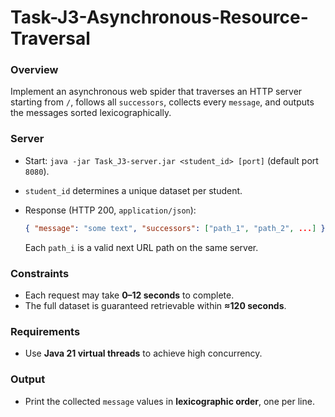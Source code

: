 # Task-J3-Asynchronous-Resource-Traversal

### Overview

Implement an asynchronous web spider that traverses an HTTP server starting from `/`, follows all `successors`, collects every `message`, and outputs the messages sorted lexicographically. 

### Server

* Start: `java -jar Task_J3-server.jar <student_id> [port]` (default port `8080`).
* `student_id` determines a unique dataset per student. 
* Response (HTTP 200, `application/json`):

  ```json
  { "message": "some text", "successors": ["path_1", "path_2", ...] }
  ```

  Each `path_i` is a valid next URL path on the same server. 

### Constraints

* Each request may take **0–12 seconds** to complete.
* The full dataset is guaranteed retrievable within **≈120 seconds**. 

### Requirements

* Use **Java 21 virtual threads** to achieve high concurrency. 

### Output

* Print the collected `message` values in **lexicographic order**, one per line. 
